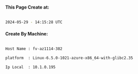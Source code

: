 
   
#### This Page Create at:

```bash

2024-05-29 - 14:15:28 UTC

```

#### Create By Machine:

```bash

Host Name : fv-az1114-382

platform  : Linux-6.5.0-1021-azure-x86_64-with-glibc2.35

Ip Local  : 10.1.0.195

```

